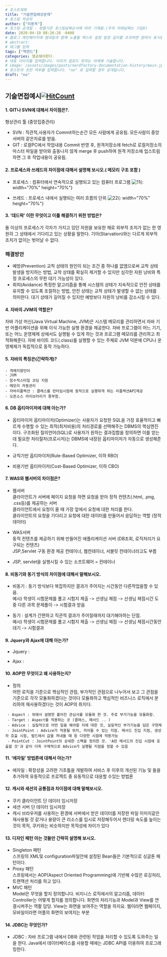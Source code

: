 ```yaml
---
# 포스트제목
title: "기술면접예상문제"
# 포스팅 작성자
author: ["이동옥"] 
# 포스팅 공개일 - 정렬기준 포스팅날짜순서에 따라 기재됨.(주의 미래날짜는 기입X)
date: 2020-04-10 08:26:28 -0400
# 블로그 메인페이지에 썸네일과 함께 노출될 텍스트 설정 일정 길이를 초과하면 잘려서 표시됨.
# abstract:
# 태그를 입력
tags: ["백엔드"]
categories: 열공해야한다.
# 대표 이미지를 입력합니다. 이미지 업로드 위치는 아래에 기술합니다.
# image: /assets/images/posts/nerdfactory-documentation-history/main.jpg
# 포스트의 초안 여부를 입력합니다. "no" 로 입력할 경우 공개됩니다.
draft: "no"
---
```




## 기술면접예시[![HitCount](http://hits.dwyl.io/ldk-hub/ldk-hub.github.io/열공해야한다interview_ex/.svg)](http://hits.dwyl.io/ldk-hub/ldk-hub.github.io/열공해야한다interview_ex/)
#### 1. GIT나 SVN에 대해서 차이점은?.  
형상관리 툴 (중앙집중관리)
 - SVN : 직관적,사용자가 Commit하는순간 모든 사람에게 공유됨. 모든사람이 중앙서버의 같은자료를 받음.
 - GIT : 로컬PC에서 작업내용 Commit 반영 후, 원격저장소에 fetch로 로컬저장소의 마스터 파일을 받아와 출동나지 않게 merge 후 push하여 원격 저장소에 업스트림하면 그 후 작업내용이 공유됨.
  
#### 2. 프로세스와 쓰레드의 차이점에 대해서 설명해 보시오.( 메모리 구조 포함 )  
 - 프로세스 : 컴퓨터에서 연속적으로 실행되고 있는 컴퓨터 프로그램
 ![11](https://user-images.githubusercontent.com/12209348/84111250-7fbf1400-aa61-11ea-9c24-d0cf2690f5f3.png){: width="70%" height="70%"}  
 
 - 쓰레드 : 프로세스 내에서 실행되는 여러 흐름의 단위
  ![22](https://user-images.githubusercontent.com/12209348/84111254-8188d780-aa61-11ea-9f7c-382c8ad3bfbb.png){: width="70%" height="70%"}  

#### 3. ‘데드락’ 이란 무엇이고 이를 해결하기 위한 방법은?
 둘 이상의 프로세스가 각자가 가지고 있던 자원을 보유한 채로 외부적 조치가 없는 한 영원히 그 상태에서 기다리고 있는 상황을 말한다. 기아(Starvation)와는 다르게 외부적 조치가 없이는 벗어날 수 없다.  
 
### 해결방안 
 - 예방(Prevention)
교착 상태의 원인이 되는 조건 중 하나를 없앰으로써 교착 상태 발생을 방지하는 방법, 교착 상태를 확실히 제거할 수 있지만 심각한 자원 낭비와 특정 프로세스의 무한 대기 가능성이 있다.
 - 회피(Avidance)
특정한 알고리즘을 통해 시스템의 상태가 지속적으로 안전 상태를 유지할 수 있도록 조절하는 방법, 안전 상태는 교착 상태가 발생할 수 없는 상태를 의미한다. 대기 상태가 길어질 수 있지만 예방보다 자원의 낭비를 감소시킬 수 있다.

#### 4. 자바의 JVM의 역할은?
자바 가상 머신(Java Virtual Machine, JVM)은 시스템 메모리를 관리하면서 자바 기반 어플리케이션을 위해 이식 가능한 실행 환경을 제공한다.
자바 프로그램이 어느 기기, 또는 어느 운영체제 상에서도 실행될 수 있게 하는 것과 프로그램 메모리를 관리하고 최적화해준다.
자바 바이트 코드(.class)를 실행할 수 있는 주체로 JVM 덕분에 CPU나 운영체제가 독립적으로 동작 가능하다. 

#### 5. 자바의 특징은(간략하게)?
  ```
  - 객체지향언어
  - JVM
  - 함수적스타일 코딩 지원
  - 메모리 자동관리
  - 자바리플렉션 : 클래스를 런타임시점에 동적으로 실행하게 하는 리플렉션API제공
  - 오픈소스 라이브러리가 풍부함.
  ```
  
#### 6. DB 옵티마이저에 대해 아는가?  
 - 옵티마이저 
옵티마이저(Optimizer)는 사용자가 요청한 SQL을 가장  효율적이고 빠르게 수행할 수 있는 최적(최저비용)의 처리경로를 선택해주는 DBMS의 핵심엔진이다. 구조화된 질의언어(SQL)로 사용자가 원하는 결과집합을 정의하면 이를 얻는 데 필요한 처리절차(프로시저)는 DBMS에 내장된 옵티마이저가 자동으로 생성해준다.

 - 규칙기반 옵티마이저(Rule-Based Optimizer, 이하 RBO)
 - 비용기반 옵티마이저(Cost-Based Optimizer, 이하 CBO)
 
#### 7. WAS와 웹서버의 차이점은?  
 - 웹서버  
클라이언트가 서버에 페이지 요청을 하면 요청을 받아 정적 컨텐츠(.html, .png, .css등)를 제공하는 서버  
클라이언트에서 요청이 올 때 가장 앞에서 요청에 대한 처리를 한다.  
클라이언트의 요청을 기다리고 요청에 대한 데이터를 만들어서 응답하는 역할 (정적 데이터)  

 - WAS서버  
동적 컨텐츠를 제공하기 위해 만들어진 애플리케이션 서버 (DB조회, 로직처리가 요구되는 컨텐츠)  
JSP,Servlet 구동 환경 제공 컨테이너, 웹컨테이너, 서블릿 컨테이너라고도 부름  
* JSP, servlet을 실행시킬 수 있는 소프트웨어 = 컨테이너  

#### 8. 비동기와 동기 방식의 차이점에 대해서 말해보시오.
 - 비동기 : 동기  방식보다 복잡하지만 결과가 주어지는 시간동안 다른작업을할 수 있음.  
   예시) 학생이 시험문제를 풀고 시험지 제출 -> 선생님 체점 -> 선생님 체점시간 도중 다른 과목 문제풀이 -> 시험결과 받음  
 
 - 동기 : 설계가 간편하고 직관적 결과가 주어질때까지 대기해야하는 단점.  
   예시) 학생이 시험문제를 풀고 시험지 제출 -> 선생님 체점 -> 선생님 체점시간동안 대기 -> 시험결과  
   
#### 9. Jquery와 Ajax에 대해 아는가?  
 - Jquery : 
 
 - Ajax : 

#### 10. AOP란 무엇이고 왜 사용하는지?
 - 정의  
어떤 로직을 기준으로 핵심적인 관점, 부가적인 관점으로 나누어서 보고 그 관점을 기준으로 각각 모듈화하겠다는 것이다
모듈화하고 핵심적인 비즈니스 로직에서 분리하여 재사용하겠다는 것이 AOP의 취지다.
```
 - Aspect : 위에서 설명한 흩어진 관심사를 모듈화 한 것. 주로 부가기능을 모듈화함.
 - Target : Aspect를 적용하는 곳 (클래스, 메서드 .. )
 - Advice : 실질적으로 어떤 일을 해야할 지에 대한 것, 실질적인 부가기능을 담은 구현체
 - JointPoint : Advice가 적용될 위치, 끼어들 수 있는 지점. 메서드 진입 지점, 생성자 호출 시점, 필드에서 값을 꺼내올 때 등 다양한 시점에 적용가능
 - PointCut : JointPoint의 상세한 스펙을 정의한 것. 'A란 메서드의 진입 시점에 호출할 것'과 같이 더욱 구체적으로 Advice가 실행될 지점을 정할 수 있음
```

#### 11. ‘에자일’ 방법론에 대해서 아는가?  
 - 에자일 : 확장성을 고려한 기초틀을 개발하여 서비스 후 이후의 개선된 기능 및 들을 추가하여 유동적으로 프로젝트 중 유동적으로 대응할 수있는 방법론  
 
#### 12. 캐시와 세션의 공통점과 차이점에 대해 말해보시오.  
 - 쿠키
   클라이언트 단 데이터 임시저장
 - 세션
   서버 단 데이터 임시저장
 - 캐시
 브라우저를 사용하는 환경에 서버에서 받은 데이터를 저장한 파일 
 이미지같은 재사용될 것 같거나 용량이 큰 리소스를 임시로 저장해두어서 렌더링 속도를 높이는 것이 목적, 쿠키와는 비슷하지만 목적성에 차이가 있다
 
#### 13. 디자인 패턴 아는 것들만 간략히 설명해 보시오.  
 - Singleton 패턴  
스프링의 XML및 configuration파일안에 설정된 Bean들은 기본적으로 싱글톤 패턴이다.
 - Proxy 패턴  
스프링에서는 AOP(Aspect Oriented Programming)에 기반해 수많은 로깅처리, 트랜잭션 처리를 하고 있다.
 - MVC 패턴  
Model은 무엇을 할지 정의합니다. 비지니스 로직에서의 알고리즘, 데이터 
Controller는 어떻게 할지를 정의합니다. 화면의 처리기능과 Model과 View를 연결시켜주는 역활 담당. 
View는 화면을 보여주는 역할을 하지요. 웹이라면 웹페이지, 모바일이라면 어플의 화면의 보여지는 부분

#### 14. JDBC는 무엇인가?  
 - JDBC : 자바 프로그램 내에서 DB와 관련된 작업을 처리할 수 있도록 도와주는 일을 한다.  Java에서 데이터베이스를 사용할 때에는 JDBC API를 이용하여 프로그래밍한다.
